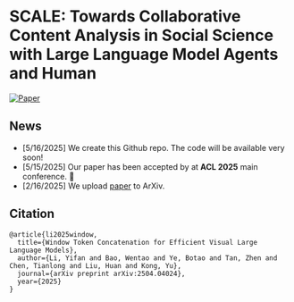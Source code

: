 # SCALE: Towards Collaborative Content Analysis in Social Science with Large Language Model Agents and Human 

[![Paper](https://img.shields.io/badge/Paper-ArXiv-green)](https://arxiv.org/pdf/2502.10937)

## News

- [5/16/2025] We create this Github repo. The code will be available very soon!
- [5/15/2025] Our paper has been accepted by at **ACL 2025** main conference. 🚀
- [2/16/2025] We upload [paper](https://arxiv.org/pdf/2502.10937) to ArXiv.

## Citation

```text
@article{li2025window,
  title={Window Token Concatenation for Efficient Visual Large Language Models},
  author={Li, Yifan and Bao, Wentao and Ye, Botao and Tan, Zhen and Chen, Tianlong and Liu, Huan and Kong, Yu},
  journal={arXiv preprint arXiv:2504.04024},
  year={2025}
}
```